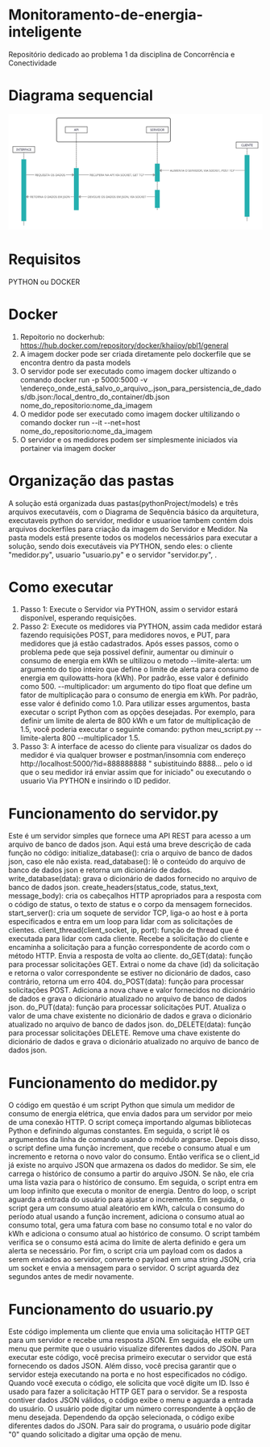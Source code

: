 # Monitoramento-de-energia-inteligente
Repositório dedicado ao problema 1 da disciplina de Concorrência e Conectividade

# Diagrama sequencial
![Diagrama sequencial](https://github.com/Yamazaki-Khaio/Monitoramento-de-energia-inteligente/blob/main/Diagrama%20sequencial.png)

# Requisitos 
PYTHON ou DOCKER

# 

# Docker
1. Repoitorio no dockerhub: https://hub.docker.com/repository/docker/khaiioy/pbl1/general
2. A imagem docker pode ser criada diretamente pelo dockerfile que se encontra dentro da pasta models
3. O servidor pode ser executado como imagem docker ultizando o comando docker run -p 5000:5000 -v \endereço_onde_está_salvo_o_arquivo_.json_para_persistencia_de_dados/db.json:/local_dentro_do_container/db.json nome_do_repositorio:nome_da_imagem
4. O medidor pode ser executado como imagem docker ultilizando o comando docker run --it --net=host nome_do_repositorio:nome_da_imagem
5. O servidor e os medidores podem ser simplesmente iniciados via portainer via imagem docker

# Organização das pastas
A solução está organizada duas pastas(pythonProject/models) e três arquivos executavéis, com o Diagrama de Sequência básico da arquitetura, executaveis python do servidor, medidor e usuarioe tambem contém dois arquivos dockerfiles para criação da imagem do Servidor e Medidor.
Na pasta models está presente todos os modelos necessários para executar a solução, sendo dois executáveis via PYTHON, sendo eles: o cliente "medidor.py", usuario "usuario.py" e o servidor "servidor.py", .

# Como executar 
1. Passo 1: Execute o Servidor via PYTHON, assim o servidor estará disponível, esperando requisições.
2. Passo 2: Execute os medidores via PYTHON, assim cada medidor estará fazendo requisições POST, para medidores novos, e PUT, para medidores que já estão cadastrados.
Após esses passos, como o problema pede que seja possivel definir, aumentar ou diminuir o consumo de energia em kWh se ultilizou o metodo --limite-alerta: um argumento do tipo inteiro que define o limite de alerta para consumo de energia em quilowatts-hora (kWh). Por padrão, esse valor é definido como 500.
--multiplicador: um argumento do tipo float que define um fator de multiplicação para o consumo de energia em kWh. Por padrão, esse valor é definido como 1.0.
Para utilizar esses argumentos, basta executar o script Python com as opções desejadas. Por exemplo, para definir um limite de alerta de 800 kWh e um fator de multiplicação de 1.5, você poderia executar o seguinte comando: python meu_script.py --limite-alerta 800 --multiplicador 1.5.
3. Passo 3: A interface de acesso do cliente para visualizar os dados do medidor é via qualquer browser e postman/insomnia com endereço http://localhost:5000/?id=888888888 " subistituindo 8888... pelo o id que o seu medidor irá enviar assim que for iniciado" ou executando o usuario Via PYTHON e insirindo o ID pedidor.

# Funcionamento do servidor.py
Este é um servidor simples que fornece uma API REST para acesso a um arquivo de banco de dados json. Aqui está uma breve descrição de cada função no código:
initialize_database(): cria o arquivo de banco de dados json, caso ele não exista.
read_database(): lê o conteúdo do arquivo de banco de dados json e retorna um dicionário de dados.
write_database(data): grava o dicionário de dados fornecido no arquivo de banco de dados json.
create_headers(status_code, status_text, message_body): cria os cabeçalhos HTTP apropriados para a resposta com o código de status, o texto de status e o corpo da mensagem fornecidos.
start_server(): cria um soquete de servidor TCP, liga-o ao host e à porta especificados e entra em um loop para lidar com as solicitações de clientes.
client_thread(client_socket, ip, port): função de thread que é executada para lidar com cada cliente. Recebe a solicitação do cliente e encaminha a solicitação para a função correspondente de acordo com o método HTTP. Envia a resposta de volta ao cliente.
do_GET(data): função para processar solicitações GET. Extrai o nome da chave (id) da solicitação e retorna o valor correspondente se estiver no dicionário de dados, caso contrário, retorna um erro 404.
do_POST(data): função para processar solicitações POST. Adiciona a nova chave e valor fornecidos no dicionário de dados e grava o dicionário atualizado no arquivo de banco de dados json.
do_PUT(data): função para processar solicitações PUT. Atualiza o valor de uma chave existente no dicionário de dados e grava o dicionário atualizado no arquivo de banco de dados json.
do_DELETE(data): função para processar solicitações DELETE. Remove uma chave existente do dicionário de dados e grava o dicionário atualizado no arquivo de banco de dados json.

# Funcionamento do medidor.py
O código em questão é um script Python que simula um medidor de consumo de energia elétrica, que envia dados para um servidor por meio de uma conexão HTTP.
O script começa importando algumas bibliotecas Python e definindo algumas constantes. Em seguida, o script lê os argumentos da linha de comando usando o módulo argparse. Depois disso, o script define uma função increment, que recebe o consumo atual e um incremento e retorna o novo valor do consumo.
Então verifica se o client_id já existe no arquivo JSON que armazena os dados do medidor. Se sim, ele carrega o histórico de consumo a partir do arquivo JSON. Se não, ele cria uma lista vazia para o histórico de consumo. Em seguida, o script entra em um loop infinito que executa o monitor de energia.
Dentro do loop, o script aguarda a entrada do usuário para ajustar o incremento. Em seguida, o script gera um consumo atual aleatório em kWh, calcula o consumo do período atual usando a função increment, adiciona o consumo atual ao consumo total, gera uma fatura com base no consumo total e no valor do kWh e adiciona o consumo atual ao histórico de consumo. O script também verifica se o consumo está acima do limite de alerta definido e gera um alerta se necessário.
Por fim, o script cria um payload com os dados a serem enviados ao servidor, converte o payload em uma string JSON, cria um socket e envia a mensagem para o servidor. O script aguarda dez segundos antes de medir novamente.


# Funcionamento do usuario.py
Este código implementa um cliente que envia uma solicitação HTTP GET para um servidor e recebe uma resposta JSON. Em seguida, ele exibe um menu que permite que o usuário visualize diferentes dados do JSON.
Para executar este código, você precisa primeiro executar o servidor que está fornecendo os dados JSON. Além disso, você precisa garantir que o servidor esteja executando na porta e no host especificados no código.
Quando você executa o código, ele solicita que você digite um ID. Isso é usado para fazer a solicitação HTTP GET para o servidor. Se a resposta contiver dados JSON válidos, o código exibe o menu e aguarda a entrada do usuário. O usuário pode digitar um número correspondente à opção de menu desejada. Dependendo da opção selecionada, o código exibe diferentes dados do JSON.
Para sair do programa, o usuário pode digitar "0" quando solicitado a digitar uma opção de menu.
